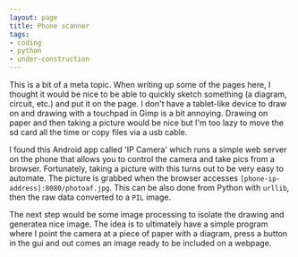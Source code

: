 ```yaml
---
layout: page
title: Phone scanner
tags:
- coding
- python
- under-construction
---
```


This is a bit of a meta topic. When writing up some of the pages here, I thought it would be nice to be able to quickly sketch something (a diagram, circuit, etc.) and put it on the page. I don't have a tablet-like device to draw on and drawing with a touchpad in Gimp is a bit annoying. Drawing on paper and then taking a picture would be nice but I'm too lazy to move the sd card all the time or copy files via a usb cable.

I found this Android app called 'IP Camera' which runs a simple web server on the phone that allows you to control the camera and take pics from a browser. Fortunately, taking a picture with this turns out to be very easy to automate. The picture is grabbed when the browser accesses `[phone-ip-address]:8080/photoaf.jpg`. This can be also done from Python with `urllib`, then the raw data converted to a `PIL` image.

The next step would be some image processing to isolate the drawing and generatea nice image. The idea is to ultimately have a simple program where I point the camera at a piece of paper with a diagram, press a button in the gui and out comes an image ready to be included on a webpage.
